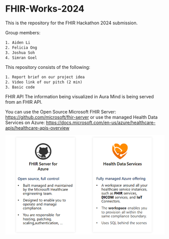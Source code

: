 # FHIR-Works-2024
This is the repository for the FHIR Hackathon 2024 submission. 

Group members:

    1. Aiden Li
    2. Felicia Ong
    3. Joshua Soh
    4. Simran Goel

This repository consists of the following:

    1. Report brief on our project idea
    2. Video link of our pitch (2 min)
    3. Basic code 


FHIR API
The information being visualized in Aura Mind is being served from an FHIR API.

You can use the Open Source Microsoft FHIR Server: https://github.com/microsoft/fhir-server or use the managed Health Data Services on Azure: https://docs.microsoft.com/en-us/azure/healthcare-apis/healthcare-apis-overview

![FHIRServices Image](FHIRServices.png)



